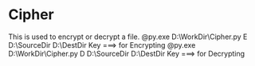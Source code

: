 # Cipher
This is used to encrypt or decrypt a file.
@py.exe D:\WorkDir\Cipher.py E D:\SourceDir D:\DestDir Key  ===> for Encrypting
@py.exe D:\WorkDir\Cipher.py D D:\SourceDir D:\DestDir Key  ===> for Decrypting
